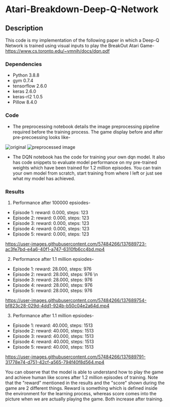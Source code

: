 # Atari-Breakdown-Deep-Q-Network

## Description

This code is my implementation of the following paper in which a Deep-Q Network is trained using visual inputs to play the BreakOut Atari Game- 
https://www.cs.toronto.edu/~vmnih/docs/dqn.pdf

### Dependencies

* Python 3.8.8
* gym  0.7.4
* tensorflow 2.6.0
* keras 2.6.0
* keras-rl2 1.0.5
* Pillow 8.4.0

### Code

* The preprocessing notebook details the image preprocessing pipeline required before the training process. The game display before and after pre-precoessing looks like-

![original](https://user-images.githubusercontent.com/57484266/137694789-4b00dd3f-cd29-48f5-9c92-36fbfcacc0c4.PNG) ![preprocessed image](https://user-images.githubusercontent.com/57484266/137689641-0fa54deb-c52f-4b61-b76d-2b21ec9fe897.png)


* The DQN notebook has the code for training your own dqn model. It also has code snippets to evaluate model performance on my pre-trained weights which have been trained
for 1.2 million episodes. You can train your own model from scratch, start training from where I left or just see what my model has achieved.

### Results

1) Performance after 100000 epsiodes-
* Episode 1: reward: 0.000, steps: 123 
* Episode 2: reward: 0.000, steps: 123  
* Episode 3: reward: 0.000, steps: 123 
* Episode 4: reward: 0.000, steps: 123 
* Episode 5: reward: 0.000, steps: 123 


https://user-images.githubusercontent.com/57484266/137689723-ac3fe7bd-e4a6-40f1-a747-6310fb6cc4bd.mp4


2) Performance after 1.1 million epsiodes-
* Episode 1: reward: 28.000, steps: 976 
* Episode 2: reward: 28.000, steps: 976 \n
* Episode 3: reward: 28.000, steps: 976
* Episode 4: reward: 28.000, steps: 976
* Episode 5: reward: 28.000, steps: 976


https://user-images.githubusercontent.com/57484266/137689754-bf823c28-029d-4dd1-924b-b50c04e2a64d.mp4


3) Performance after 1.1 million epsiodes-
* Episode 1: reward: 40.000, steps: 1513
* Episode 2: reward: 40.000, steps: 1513
* Episode 3: reward: 40.000, steps: 1513
* Episode 4: reward: 40.000, steps: 1513
* Episode 5: reward: 40.000, steps: 1513


https://user-images.githubusercontent.com/57484266/137689791-31778e74-d751-42cf-a565-794f40f8d564.mp4


You can observe that the model is able to understand how to play the game and achieve human like scores after 1.2 million episodes of training. 
Note that the "reward" mentioned in the results and the "score" shown during the game are 2 different things. Reward is something which is defined inside the environment
for the learning process, whereas score comes into the picture when we are actually playing the game. Both increase after training.
